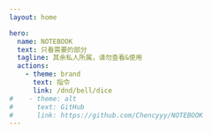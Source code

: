 ```yaml
---
layout: home

hero:
  name: NOTEBOOK
  text: 只看需要的部分
  tagline: 其余私人所属，请勿查看&使用
  actions:
    - theme: brand
      text: 指令
      link: /dnd/bell/dice
#    - theme: alt
#      text: GitHub
#      link: https://github.com/Chencyyy/NOTEBOOK
---
```

